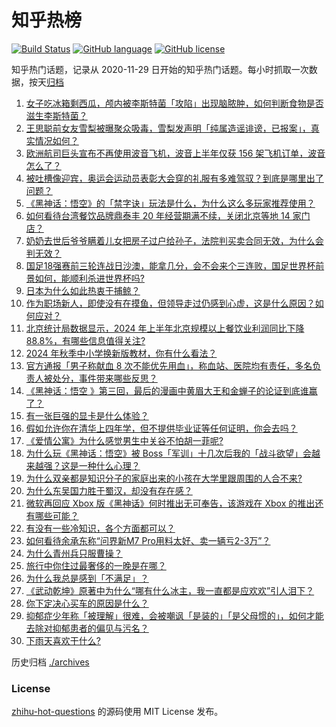 # 知乎热榜
[![Build Status](https://github.com/ToWeLong/zhihu-hot-questions/workflows/CI/badge.svg)](https://github.com/ToWeLong/zhihu-hot-questions/actions)
[![GitHub language](https://img.shields.io/badge/language-golang-orange.svg)](https://golang.org/)
[![GitHub license](https://img.shields.io/github/license/ToWeLong/zhihu-hot-questions)](https://github.com/ToWeLong/zhihu-hot-questions/blob/main/LICENSE)

知乎热门话题，记录从 2020-11-29 日开始的知乎热门话题。每小时抓取一次数据，按天[归档](./archives)

<!-- BEGIN -->

1. [女子吃冰箱剩西瓜，颅内被李斯特菌「攻陷」出现脑脓肿，如何判断食物是否滋生李斯特菌？](https://www.zhihu.com/question/665373546)
1. [王思聪前女友雪梨被曝聚众吸毒，雪梨发声明「纯属造谣诽谤，已报案」，真实情况如何？](https://www.zhihu.com/question/665495953)
1. [欧洲航司巨头宣布不再使用波音飞机，波音上半年仅获 156 架飞机订单，波音怎么了？](https://www.zhihu.com/question/665507615)
1. [被吐槽像迎宾，奥运会运动员表彰大会穿的礼服有多难驾驭？到底是哪里出了问题？](https://www.zhihu.com/question/665201614)
1. [《黑神话：悟空》的「禁字诀」玩法是什么，为什么这么多玩家推荐使用？](https://www.zhihu.com/question/665497033)
1. [如何看待台湾餐饮品牌鼎泰丰 20 年经营期满不续，关闭北京等地 14 家门店？](https://www.zhihu.com/question/665411827)
1. [奶奶去世后爷爷瞒着儿女把房子过户给孙子，法院判买卖合同无效，为什么会判无效？](https://www.zhihu.com/question/665510702)
1. [国足18强赛前三轮连战日沙澳，能拿几分，会不会来个三连败，国足世界杯前景如何，能顺利杀进世界杯吗?](https://www.zhihu.com/question/664310603)
1. [日本为什么如此热衷于捕鲸？](https://www.zhihu.com/question/41831968)
1. [作为职场新人，即使没有在摸鱼，但领导走过仍感到心虚，这是什么原因？如何应对？](https://www.zhihu.com/question/662639558)
1. [北京统计局数据显示，2024 年上半年北京规模以上餐饮业利润同比下降 88.8%，有哪些信息值得关注?](https://www.zhihu.com/question/665429742)
1. [2024 年秋季中小学换新版教材，你有什么看法？](https://www.zhihu.com/question/656544394)
1. [官方通报「男子称献血 8 次不能优先用血」，称血站、医院均有责任，多名负责人被处分，事件带来哪些反思？](https://www.zhihu.com/question/665454853)
1. [《黑神话：悟空 》第三回，最后的漫画中黄眉大王和金蝉子的论证到底谁赢了？](https://www.zhihu.com/question/665055854)
1. [有一张巨强的显卡是什么体验？](https://www.zhihu.com/question/308370784)
1. [假如允许你在清华上四年学，但不提供毕业证等任何证明，你会去吗？](https://www.zhihu.com/question/665414252)
1. [《爱情公寓》为什么感觉男生中关谷不怕胡一菲呢?](https://www.zhihu.com/question/648937767)
1. [为什么玩《黑神话：悟空》被 Boss「军训」十几次后我的「战斗欲望」会越来越强？这是一种什么心理？](https://www.zhihu.com/question/665320950)
1. [为什么双亲都是知识分子的家庭出来的小孩在大学里跟周围的人合不来?](https://www.zhihu.com/question/274081250)
1. [为什么东吴国力胜于蜀汉，却没有存在感？](https://www.zhihu.com/question/641152473)
1. [微软再回应 Xbox 版《黑神话》何时推出无可奉告，该游戏在 Xbox 的推出还有哪些可能？](https://www.zhihu.com/question/665051479)
1. [有没有一些冷知识，各个方面都可以？](https://www.zhihu.com/question/663698148)
1. [如何看待余承东称“问界新M7 Pro用料太好、卖一辆亏2-3万”？](https://www.zhihu.com/question/665365781)
1. [为什么青州兵只服曹操？](https://www.zhihu.com/question/321113318)
1. [旅行中你住过最奢侈的一晚是在哪？](https://www.zhihu.com/question/661942178)
1. [为什么我总是感到「不满足」？](https://www.zhihu.com/question/665381092)
1. [《武动乾坤》原著中为什么“哪有什么冰主，我一直都是应欢欢”引人泪下？](https://www.zhihu.com/question/583493877)
1. [你下定决心买车的原因是什么？](https://www.zhihu.com/question/479734473)
1. [抑郁症少年称「被理解」很难，会被嘲讽「是装的」「是父母惯的」，如何才能去除对抑郁患者的偏见与污名？](https://www.zhihu.com/question/665434974)
1. [下雨天喜欢干什么?](https://www.zhihu.com/question/660382866)

<!-- END -->

历史归档 [./archives](./archives)


### License
[zhihu-hot-questions](https://github.com/towelong/zhihu-hot-questions) 的源码使用 MIT License 发布。